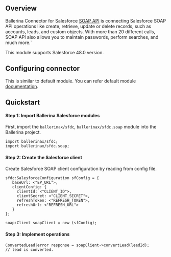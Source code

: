 ## Overview
Ballerina Connector for Salesforce [SOAP API](https://developer.salesforce.com/docs/atlas.en-us.224.0.api.meta/api/sforce_api_quickstart_intro.html) is connecting Salesforce SOAP API operations like create, retrieve, update or delete records, such as accounts, leads, and custom objects. With more than 20 different calls, SOAP API also allows you to maintain passwords, perform searches, and much more.`

This module supports Salesforce 48.0 version.
 
## Configuring connector
This is similar to default module. You can refer default module [documentation](https://docs.central.ballerina.io/ballerinax/sfdc/3.0.0).

## Quickstart

#### Step 1: Import Ballerina Salesforce modules
First, import the `ballerinax/sfdc`, `ballerinax/sfdc.soap` module into the Ballerina project.

```ballerina
import ballerinax/sfdc;
import ballerinax/sfdc.soap;
```

#### Step 2: Create the Salesforce client
Create Salesforce SOAP client configuration by reading from config file.

```ballerina
sfdc:SalesforceConfiguration sfConfig = {
   baseUrl: <"EP_URL">,
   clientConfig: {
     clientId: <"CLIENT_ID">,
     clientSecret: <"CLIENT_SECRET">,
     refreshToken: <"REFRESH_TOKEN">,
     refreshUrl: <"REFRESH_URL"> 
   }
};

soap:Client soapClient = new (sfConfig);
```

#### Step 3: Implement operations
```ballerina
ConvertedLead|error response = soapClient->convertLead(leadId);
// lead is converted.
```